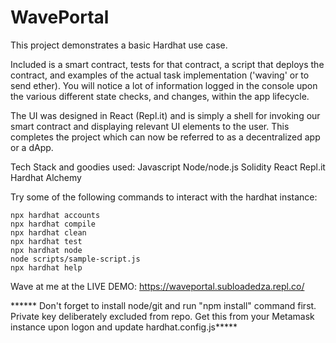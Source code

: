 # WavePortal


This project demonstrates a basic Hardhat use case. 

Included is a smart contract, tests for that contract, a script that deploys the contract, and examples of the actual task implementation ('waving' or to send ether). You will notice a lot of information logged in the console upon the various different state checks, and changes, within the app lifecycle.

The UI was designed in React (Repl.it) and is simply a shell for invoking our smart contract and displaying relevant UI elements to the user. This completes the project which can now be referred to as a decentralized app or a dApp. 

Tech Stack and goodies used:
Javascript
Node/node.js
Solidity
React
Repl.it
Hardhat
Alchemy

Try some of the following commands to interact with the hardhat instance:

```shell
npx hardhat accounts
npx hardhat compile
npx hardhat clean
npx hardhat test
npx hardhat node
node scripts/sample-script.js
npx hardhat help
```
Wave at me at the LIVE DEMO: https://waveportal.subloadedza.repl.co/

****** Don't forget to install node/git and run "npm install" command first. Private key deliberately excluded from repo. Get this from your Metamask instance upon logon and update hardhat.config.js*****
